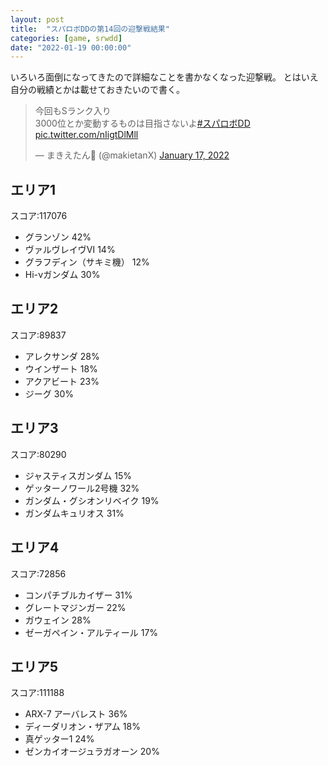 ```yaml
---
layout: post
title:  "スパロボDDの第14回の迎撃戦結果"
categories: [game, srwdd]
date: "2022-01-19 00:00:00"
---
```


いろいろ面倒になってきたので詳細なことを書かなくなった迎撃戦。
とはいえ自分の戦績とかは載せておきたいので書く。

<blockquote class="twitter-tweet tw-align-center"><p lang="ja" dir="ltr">今回もSランク入り<br>3000位とか変動するものは目指さないよ<a href="https://twitter.com/hashtag/%E3%82%B9%E3%83%91%E3%83%AD%E3%83%9CDD?src=hash&amp;ref_src=twsrc%5Etfw">#スパロボDD</a> <a href="https://t.co/nIigtDlMll">pic.twitter.com/nIigtDlMll</a></p>&mdash; まきえたん🥦 (@makietanX) <a href="https://twitter.com/makietanX/status/1482949725951500295?ref_src=twsrc%5Etfw">January 17, 2022</a></blockquote> <script async src="https://platform.twitter.com/widgets.js" charset="utf-8"></script>

## エリア1 

スコア:117076

- グランゾン 42%
- ヴァルヴレイヴⅥ 14%
- グラフディン（サキミ機） 12%
- Hi-νガンダム 30%

## エリア2

スコア:89837

- アレクサンダ 28%
- ウインザート 18%
- アクアビート 23%
- ジーグ 30%

## エリア3

スコア:80290

- ジャスティスガンダム 15%
- ゲッターノワール2号機 32%
- ガンダム・グシオンリベイク 19%
- ガンダムキュリオス 31%

## エリア4

スコア:72856

- コンパチブルカイザー 31%
- グレートマジンガー 22%
- ガウェイン 28%
- ゼーガペイン・アルティール 17%

## エリア5

スコア:111188

- ARX-7 アーバレスト 36%
- ディーダリオン・ザアム 18%
- 真ゲッター1 24%
- ゼンカイオージュラガオーン 20%
